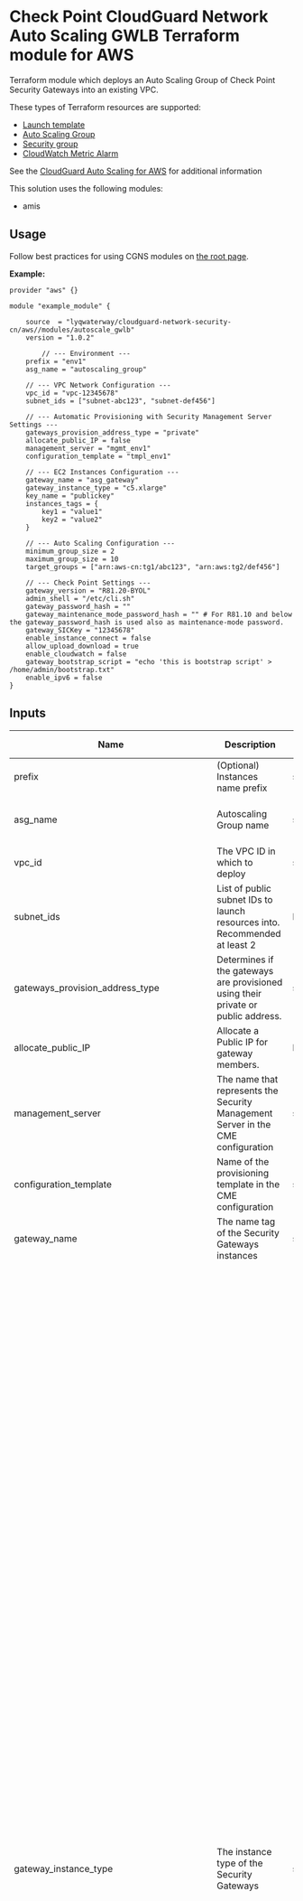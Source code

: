 # Check Point CloudGuard Network Auto Scaling GWLB Terraform module for AWS

Terraform module which deploys an Auto Scaling Group of Check Point Security Gateways into an existing VPC.

These types of Terraform resources are supported:
* [Launch template](https://registry.terraform.io/providers/hashicorp/aws/latest/docs/resources/launch_template)
* [Auto Scaling Group](https://registry.terraform.io/providers/hashicorp/aws/latest/docs/resources/autoscaling_group)
* [Security group](https://registry.terraform.io/providers/hashicorp/aws/latest/docs/resources/security_group)
* [CloudWatch Metric Alarm](https://registry.terraform.io/providers/hashicorp/aws/latest/docs/resources/cloudwatch_metric_alarm)


See the [CloudGuard Auto Scaling for AWS](https://sc1.checkpoint.com/documents/IaaS/WebAdminGuides/EN/CloudGuard_Network_for_AWS_AutoScaling_DeploymentGuide/Topics-AWS-AutoScale-DG/Check-Point-CloudGuard-Network-for-AWS.htm) for additional information

This solution uses the following modules:
- amis


## Usage
Follow best practices for using CGNS modules on [the root page](https://registry.terraform.io/modules/lyqwaterway/cloudguard-network-security-cn/aws/latest#:~:text=Best%20Practices%20for%20Using%20Our%20Modules).


**Example:**
```
provider "aws" {}

module "example_module" {

    source  = "lyqwaterway/cloudguard-network-security-cn/aws//modules/autoscale_gwlb"
    version = "1.0.2"

        // --- Environment ---
    prefix = "env1"
    asg_name = "autoscaling_group"

    // --- VPC Network Configuration ---
    vpc_id = "vpc-12345678"
    subnet_ids = ["subnet-abc123", "subnet-def456"]

    // --- Automatic Provisioning with Security Management Server Settings ---
    gateways_provision_address_type = "private"
    allocate_public_IP = false
    management_server = "mgmt_env1"
    configuration_template = "tmpl_env1"

    // --- EC2 Instances Configuration ---
    gateway_name = "asg_gateway"
    gateway_instance_type = "c5.xlarge"
    key_name = "publickey"
    instances_tags = {
        key1 = "value1"
        key2 = "value2"
    }

    // --- Auto Scaling Configuration ---
    minimum_group_size = 2
    maximum_group_size = 10
    target_groups = ["arn:aws-cn:tg1/abc123", "arn:aws:tg2/def456"]

    // --- Check Point Settings ---
    gateway_version = "R81.20-BYOL"
    admin_shell = "/etc/cli.sh"
    gateway_password_hash = ""
    gateway_maintenance_mode_password_hash = "" # For R81.10 and below the gateway_password_hash is used also as maintenance-mode password.
    gateway_SICKey = "12345678"
    enable_instance_connect = false
    allow_upload_download = true
    enable_cloudwatch = false
    gateway_bootstrap_script = "echo 'this is bootstrap script' > /home/admin/bootstrap.txt"
    enable_ipv6 = false
}
```

## Inputs

| Name                                   | Description                                                                                                                                                                     | Type         | Allowed Values                                                                                                 |
|----------------------------------------|---------------------------------------------------------------------------------------------------------------------------------------------------------------------------------|--------------|---------------------------------------------------------------------------------------------------------------|
| prefix                                 | (Optional) Instances name prefix                                                                                                                                                | string       |                                                                                                               |
| asg_name                               | Autoscaling Group name                                                                                                                                                         | string       |        **Default:** Check-Point-ASG-tf|
| vpc_id                                 | The VPC ID in which to deploy                                                                                                                                                  | string       |                                                                                                               |
| subnet_ids                             | List of public subnet IDs to launch resources into. Recommended at least 2                                                                                                     | list(string) |                                                                                                               |
| gateways_provision_address_type        | Determines if the gateways are provisioned using their private or public address.                                                                                              | string       | - private<br>- public<br>**Default:** private                                                                 |
| allocate_public_IP                     | Allocate a Public IP for gateway members.                                                                                                                                      | bool         | true/false<br>**Default:** false                                                                              |
| management_server                      | The name that represents the Security Management Server in the CME configuration                                                                                               | string       |                                                                                                               |
| configuration_template                 | Name of the provisioning template in the CME configuration                                                                                                                     | string       |                                                                                                               |
| gateway_name                           | The name tag of the Security Gateways instances                                                                                                                                | string       | **Default:** Check-Point-ASG-gateway-tf                                                                       |
| gateway_instance_type                  | The instance type of the Security Gateways                                                                                                                                    | string       | - c4.large <br/> - c4.xlarge <br/> - c5.large <br/> - c5.xlarge <br/> - c5.2xlarge <br/> - c5.4xlarge <br/> - c5.9xlarge <br/> - c5.12xlarge <br/> - c5.18xlarge <br/> - c5.24xlarge <br/> - c5d.large <br/> - c5d.xlarge <br/> - c5d.2xlarge <br/> - c5d.4xlarge <br/> - c5d.9xlarge <br/> - c5d.12xlarge <br/> - c5d.18xlarge <br/> - c5d.24xlarge <br/> - m5.large <br/> - m5.xlarge <br/> - m5.2xlarge <br/> - m5.4xlarge <br/> - m5.8xlarge <br/> - m5.12xlarge <br/> - m5.16xlarge <br/> - m5.24xlarge <br/> - m6i.large <br/> - m6i.xlarge <br/> - m6i.2xlarge <br/> - m6i.4xlarge <br/> - m6i.8xlarge <br/> - m6i.12xlarge <br/> - m6i.16xlarge <br/> - m6i.24xlarge <br/> - m6i.32xlarge <br/> - c6i.large <br/> - c6i.xlarge <br/> - c6i.2xlarge <br/> - c6i.4xlarge <br/> - c6i.8xlarge <br/> - c6i.12xlarge <br/> - c6i.16xlarge <br/> - c6i.24xlarge <br/> - c6i.32xlarge <br/>  - r5.large <br/> - r5.xlarge <br/> - r5.2xlarge <br/> - r5.4xlarge <br/> - r5.8xlarge <br/> - r5.12xlarge <br/> - r5.16xlarge <br/> - r5.24xlarge <br/> - r5a.large <br/> - r5a.xlarge <br/> - r5a.2xlarge <br/> - r5a.4xlarge <br/> - r5a.8xlarge <br/> - r5a.12xlarge <br/> - r5a.16xlarge <br/> - r5a.24xlarge <br/> - r6i.large <br/> - r6i.xlarge <br/> - r6i.2xlarge <br/> - r6i.4xlarge <br/> - r6i.8xlarge <br/> - r6i.12xlarge <br/> - r6i.16xlarge <br/> - r6i.24xlarge <br/> - r6i.32xlarge <br/> **Default:** c5.xlarge                            |
| key_name                               | The EC2 Key Pair name to allow SSH access to the instances                                                                                                                     | string       |                                                                                                               |
| volume_size                            | Root volume size (GB) - minimum 100                                                                                                                                            | number       | **Default:** 100                                                                                              |
| enable_volume_encryption               | Encrypt Environment instances volume with default AWS KMS key                                                                                                                  | bool         | true/false<br>**Default:** true                                                                               |
| instances_tags                         | (Optional) A map of tags as key=value pairs. All tags will be added to all AutoScaling Group instances                                                                          | map(string)  | **Default:** {}                                                                                               |
| metadata_imdsv2_required               | Set true to deploy the instance with metadata v2 token required                                                                                                                | bool         | true/false<br>**Default:** true                                                                               |
| minimum_group_size                     | The minimum number of instances in the Auto Scaling group                                                                                                                      | number       | **Default:** 2                                                                                                |
| maximum_group_size                     | The maximum number of instances in the Auto Scaling group                                                                                                                      | number       | **Default:** 10                                                                                               |
| target_groups                          | (Optional) List of Target Group ARNs to associate with the Auto Scaling group                                                                                                  | list(string) |                                                                                                               |
| gateway_version                        | Gateway version and license                                                                                                                                                    | string       | - R81.20-BYOL<br>- R81.20-PAYG-NGTP<br>- R82-BYOL<br>**Default:** R81.20-BYOL                                 |
| admin_shell                            | Set the admin shell to enable advanced command line configuration                                                                                                              | string       | - /etc/cli.sh<br>- /bin/bash<br>- /bin/csh<br>**Default:** /etc/cli.sh                                        |
| gateway_password_hash                  | (Optional) Check Point recommends setting Admin user's password and maintenance-mode password for recovery purposes.                                                           | string       |                                                                                                               |
| gateway_SICKey                         | The Secure Internal Communication key for trusted connection between Check Point components (at least 8 alphanumeric characters)                                                | string       | **Default:** "12345678"                                                                                       |
| enable_instance_connect                | Enable SSH connection over AWS web console. Supporting regions can be found [here](https://aws.amazon.com/about-aws/whats-new/2019/06/introducing-amazon-ec2-instance-connect/) | bool         | true/false<br>**Default:** false                                                                              |
| allow_upload_download                  | Automatically download Blade Contracts and other important data. Improve product experience by sending data to Check Point                                                      | bool         | true/false<br>**Default:** true                                                                               |
| enable_cloudwatch                      | Report Check Point specific CloudWatch metrics                                                                                                                                | bool         | true/false<br>**Default:** false                                                                              |
| gateway_bootstrap_script               | (Optional) Semicolon (;) separated commands to run on the initial boot                                                                                                         | string       |                                                                                                               |
| volume_type                            | General Purpose SSD Volume Type                                                                                                                                               | string       | - gp3<br>- gp2<br>**Default:** gp3                                                                            |
| gateway_maintenance_mode_password_hash | (Optional) Maintenance-mode password for recovery purposes.                                                                                                                    | string       |                                                                                                               |
 security_rules | List of security rules for ingress and egress.                                                         | list(object({<br/>    direction   = string    <br/>from_port   = any    <br/>to_port     = any <br/>protocol    = any <br/>cidr_blocks = list(any)<br/>}))         | **Default:** []|
| enable_ipv6                            | Enables dual-stack networking (IPv4 and IPv6) for the GWLB, [Please see version compatibility in the following guide](https://sc1.checkpoint.com/documents/IaaS/WebAdminGuides/EN/CP_CloudGuard_Network_for_AWS_Gateway_Load_Balancer_ASG/Content/Topics-AWS-GWLB-ASG-DG/IPv6-Support.htm)    | bool         | true/false<br>**Default:** false 


## Outputs
To display the outputs defined by the module, create an `outputs.tf` file with the following structure:
```
output "instance_public_ip" {
  value = module.{module_name}.instance_public_ip
}
```
| Name                                           | Description                                                       |
|------------------------------------------------|-------------------------------------------------------------------|
| 20250508                                       |Added support for IPv6 traffic settings                            |                                                                                                                           |
| autoscale_autoscaling_group_name               | The name of the deployed AutoScaling Group                        |
| autoscale_autoscaling_group_arn                | The ARN for the deployed AutoScaling Group                        |
| autoscale_autoscaling_group_availability_zones | The AZs on which the Autoscaling Group is configured              |
| autoscale_autoscaling_group_desired_capacity   | The deployed AutoScaling Group's desired capacity of instances    |
| autoscale_autoscaling_group_min_size           | The deployed AutoScaling Group's minimum number of instances      |
| autoscale_autoscaling_group_max_size           | The deployed AutoScaling Group's maximum number  of instances     |
| autoscale_autoscaling_group_target_group_arns  | The deployed AutoScaling Group's configured target groups         |
| autoscale_autoscaling_group_subnets            | The subnets on which the deployed AutoScaling Group is configured |
| autoscale_launch_template_id                   | The id of the Launch Template                                     |
| autoscale_autoscale_security_group_id          | The deployed AutoScaling Group's security group id                |
| autoscale_iam_role_name                        | The deployed AutoScaling Group's IAM role name (if created)       |
